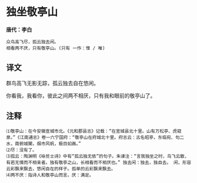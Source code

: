# 独坐敬亭山

**唐代：李白**

    众鸟高飞尽，孤云独去闲。
    相看两不厌，只有敬亭山。(只有 一作：惟 / 唯)

译文
--
群鸟高飞无影无踪，孤云独去自在悠闲。

你看我，我看你，彼此之间两不相厌，只有我和眼前的敬亭山了。

注释
--
    ⑴敬亭山：在今安徽宣城市北。《元和郡县志》记载：“在宣城县北十里。山有万松亭、虎窥泉。”《江南通志》卷一六宁国府：“敬亭山在府城北十里。府志云：古名昭亭，东临宛、句二水，南俯城闉，烟市风帆，极目如画。”
    ⑵尽：没有了。
    ⑶孤云：陶渊明《咏贫士诗》中有“孤云独无依”的句子。朱谏注：“言我独坐之时，鸟飞云散，有若无情而不相亲者。独有敬亭之山，长相看而不相厌也。” 独去闲：独去，独自去。 闲，形容云彩飘来飘去，悠闲自在的样子。孤单的云彩飘来飘去。
    ⑷两不厌：指诗人和敬亭山而言。厌：满足。